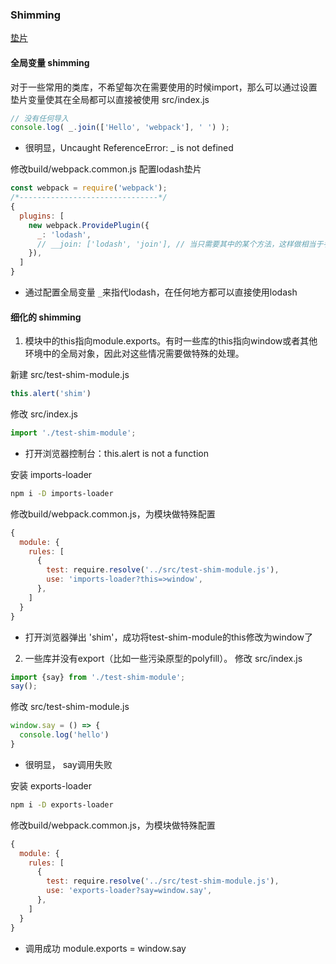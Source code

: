 ### Shimming
[垫片](https://webpack.js.org/guides/shimming/#root)

#### 全局变量 shimming
对于一些常用的类库，不希望每次在需要使用的时候import，那么可以通过设置垫片变量使其在全局都可以直接被使用
src/index.js
```js
// 没有任何导入
console.log( _.join(['Hello', 'webpack'], ' ') );
```
- 很明显，Uncaught ReferenceError: _ is not defined

修改build/webpack.common.js 配置lodash垫片
```js
const webpack = require('webpack');
/*-------------------------------*/
{
  plugins: [
    new webpack.ProvidePlugin({
      _: 'lodash',
      // __join: ['lodash', 'join'], // 当只需要其中的某个方法，这样做相当于手动tree-shaking
    }),
  ]
}
```
- 通过配置全局变量 ```_```来指代lodash，在任何地方都可以直接使用lodash


#### 细化的 shimming

1. 模块中的this指向module.exports。有时一些库的this指向window或者其他环境中的全局对象，因此对这些情况需要做特殊的处理。  

新建 src/test-shim-module.js
```js
this.alert('shim')
```
修改 src/index.js
```js
import './test-shim-module';
```
- 打开浏览器控制台：this.alert is not a function

安装 imports-loader
```bash
npm i -D imports-loader
```
修改build/webpack.common.js，为模块做特殊配置
```js
{
  module: {
    rules: [
      {
        test: require.resolve('../src/test-shim-module.js'),
        use: 'imports-loader?this=>window',
      },
    ]
  }
}
```
- 打开浏览器弹出 'shim'，成功将test-shim-module的this修改为window了

2. 一些库并没有export（比如一些污染原型的polyfill）。
修改 src/index.js
```js
import {say} from './test-shim-module';
say();
```
修改 src/test-shim-module.js
```js
window.say = () => {
  console.log('hello')
}
```
- 很明显， say调用失败

安装 exports-loader
```bash
npm i -D exports-loader
```
修改build/webpack.common.js，为模块做特殊配置
```js
{
  module: {
    rules: [
      {
        test: require.resolve('../src/test-shim-module.js'),
        use: 'exports-loader?say=window.say',
      },
    ]
  }
}
```
- 调用成功  module.exports = window.say

